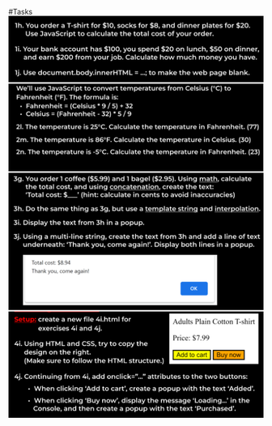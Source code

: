 #Tasks
![Basics Task](images/Basics_tasks.png)
![Numbers Task](images/Numbers_Tasks.png)
![Strings Task](images/Strings_tasks.png)
![HTML CSS JS Task](images/htm_css_js_tasks.png)

